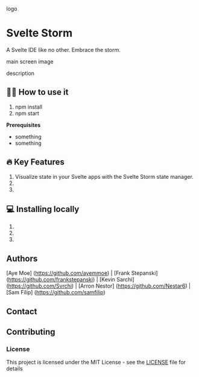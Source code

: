 logo 

# Svelte Storm

A Svelte IDE like no other. Embrace the storm. 

 main screen image

 description

## 👩‍💻 How to use it 

1. npm install
2. npm start


**Prerequisites**
- something
- something

## 🔥 Key Features  
1. Visualize state in your Svelte apps with the Svelte Storm state manager.
2. 
3.

## 💻 Installing locally
1.
2.
3.


## Authors

  [Aye Moe] (https://github.com/ayemmoe) | [Frank Stepanski] (https://github.com/frankstepanski) |
  [Kevin Sarchi] (https://github.com/Svrchi) | [Arron Nestor] (https://github.com/Nestar6) |
  [Sam Filip] (https://github.com/samfilip)

## Contact


## Contributing


### License
This project is licensed under the MIT License - see the [LICENSE](LICENSE) file for details